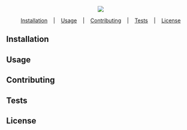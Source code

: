 <p align=center>

  <img src="https://static.djangoproject.com/img/icon-touch.e4872c4da341.png"/>

<p align="center">
  <a href="#installation">Installation</a>
  &nbsp;&nbsp;&nbsp;|&nbsp;&nbsp;&nbsp;
  <a href="#usage">Usage</a>
  &nbsp;&nbsp;&nbsp;|&nbsp;&nbsp;&nbsp;
  <a href="#contributing">Contributing</a>
  &nbsp;&nbsp;&nbsp;|&nbsp;&nbsp;&nbsp;
  <a href="#tests">Tests</a>
  &nbsp;&nbsp;&nbsp;|&nbsp;&nbsp;&nbsp;
  <a href="#license">License</a>
</p>

## Installation

## Usage

## Contributing

## Tests

## License
